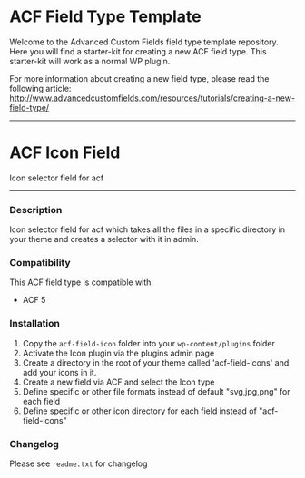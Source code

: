 # ACF Field Type Template

Welcome to the Advanced Custom Fields field type template repository.
Here you will find a starter-kit for creating a new ACF field type. This starter-kit will work as a normal WP plugin.

For more information about creating a new field type, please read the following article:
http://www.advancedcustomfields.com/resources/tutorials/creating-a-new-field-type/

-----------------------

# ACF Icon Field

Icon selector field for acf

-----------------------

### Description

Icon selector field for acf which takes all the files in a specific directory in your theme and creates a selector with it in admin.

### Compatibility

This ACF field type is compatible with:
* ACF 5

### Installation

1. Copy the `acf-field-icon` folder into your `wp-content/plugins` folder
2. Activate the Icon plugin via the plugins admin page
3. Create a directory in the root of your theme called 'acf-field-icons' and add your icons in it.
4. Create a new field via ACF and select the Icon type
5. Define specific or other file formats instead of default "svg,jpg,png" for each field
6. Define specific or other icon directory for each field instead of "acf-field-icons"

### Changelog
Please see `readme.txt` for changelog

